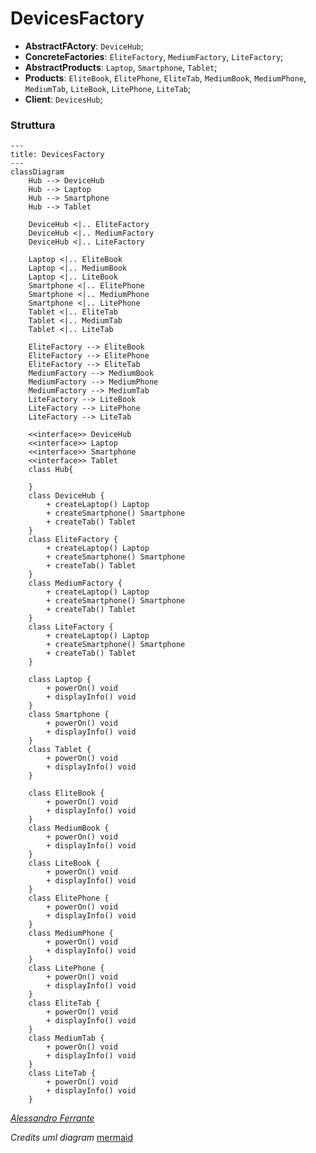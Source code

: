 # DevicesFactory

- **AbstractFActory**: `DeviceHub`;
- **ConcreteFactories**: `EliteFactory`, `MediumFactory`, `LiteFactory`;
- **AbstractProducts**:  `Laptop`, `Smartphone`, `Tablet`;
- **Products**: `EliteBook`, `ElitePhone`, `EliteTab`, `MediumBook`, `MediumPhone`, `MediumTab`, `LiteBook`, `LitePhone`, `LiteTab`;
- **Client**: `DevicesHub`; 

### Struttura

```mermaid
---
title: DevicesFactory
---
classDiagram
    Hub --> DeviceHub
    Hub --> Laptop
    Hub --> Smartphone
    Hub --> Tablet

    DeviceHub <|.. EliteFactory
    DeviceHub <|.. MediumFactory
    DeviceHub <|.. LiteFactory

    Laptop <|.. EliteBook
    Laptop <|.. MediumBook
    Laptop <|.. LiteBook
    Smartphone <|.. ElitePhone
    Smartphone <|.. MediumPhone
    Smartphone <|.. LitePhone
    Tablet <|.. EliteTab
    Tablet <|.. MediumTab
    Tablet <|.. LiteTab 

    EliteFactory --> EliteBook 
    EliteFactory --> ElitePhone
    EliteFactory --> EliteTab 
    MediumFactory --> MediumBook 
    MediumFactory --> MediumPhone 
    MediumFactory --> MediumTab 
    LiteFactory --> LiteBook 
    LiteFactory --> LitePhone 
    LiteFactory --> LiteTab    

    <<interface>> DeviceHub
    <<interface>> Laptop
    <<interface>> Smartphone
    <<interface>> Tablet
    class Hub{
        
    }
    class DeviceHub {
        + createLaptop() Laptop
        + createSmartphone() Smartphone
        + createTab() Tablet
    }
    class EliteFactory {
        + createLaptop() Laptop
        + createSmartphone() Smartphone
        + createTab() Tablet
    }
    class MediumFactory {
        + createLaptop() Laptop
        + createSmartphone() Smartphone
        + createTab() Tablet
    }
    class LiteFactory {
        + createLaptop() Laptop
        + createSmartphone() Smartphone
        + createTab() Tablet
    }

    class Laptop {
        + powerOn() void
        + displayInfo() void
    }
    class Smartphone {
        + powerOn() void
        + displayInfo() void
    }
    class Tablet {
        + powerOn() void
        + displayInfo() void
    }

    class EliteBook {
        + powerOn() void
        + displayInfo() void
    }
    class MediumBook {
        + powerOn() void
        + displayInfo() void
    }
    class LiteBook {
        + powerOn() void
        + displayInfo() void
    }
    class ElitePhone {
        + powerOn() void
        + displayInfo() void
    }
    class MediumPhone {
        + powerOn() void
        + displayInfo() void
    }
    class LitePhone {
        + powerOn() void
        + displayInfo() void
    }
    class EliteTab {
        + powerOn() void
        + displayInfo() void
    }
    class MediumTab {
        + powerOn() void
        + displayInfo() void
    }
    class LiteTab {
        + powerOn() void
        + displayInfo() void
    }

```

*[Alessandro Ferrante](http://alessandroferrante.net)*

*Credits uml diagram* [mermaid](https://mermaid-js.github.io/mermaid/) 
